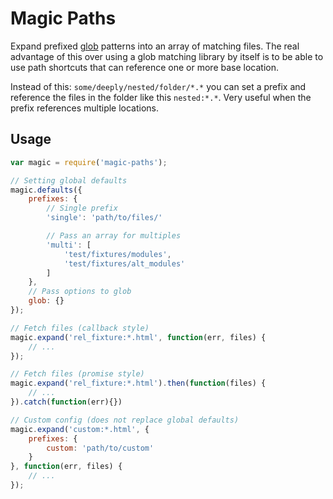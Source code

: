 # Magic Paths

Expand prefixed [glob](https://github.com/isaacs/node-glob) patterns into an array of matching files. The real advantage of this over using a glob matching library by itself is to be able to use path shortcuts that can reference one or more base location.

Instead of this: `some/deeply/nested/folder/*.*` you can set a prefix and reference the files in the folder like this `nested:*.*`. Very useful when the prefix references multiple locations.

## Usage

```javascript
var magic = require('magic-paths');

// Setting global defaults
magic.defaults({
    prefixes: {
        // Single prefix
        'single': 'path/to/files/'

        // Pass an array for multiples
        'multi': [
            'test/fixtures/modules',
            'test/fixtures/alt_modules'
        ]
    },
    // Pass options to glob
    glob: {}
});

// Fetch files (callback style)
magic.expand('rel_fixture:*.html', function(err, files) {
    // ...
});

// Fetch files (promise style)
magic.expand('rel_fixture:*.html').then(function(files) {
    // ...
}).catch(function(err){})

// Custom config (does not replace global defaults)
magic.expand('custom:*.html', {
    prefixes: {
        custom: 'path/to/custom'
    }
}, function(err, files) {
    // ...
});
```